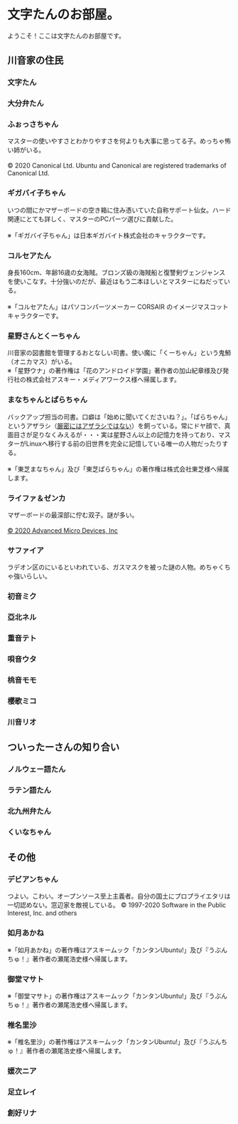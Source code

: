 # 文字たんのお部屋。
ようこそ！ここは文字たんのお部屋です。

## 川音家の住民

### 文字たん

### 大分弁たん

### ふぉっさちゃん
マスターの使いやすさとわかりやすさを何よりも大事に思ってる子。めっちゃ怖い姉がいる。\
\
© 2020 Canonical Ltd. Ubuntu and Canonical are registered trademarks of Canonical Ltd.

### ギガバイ子ちゃん
いつの間にかマザーボードの空き箱に住み憑いていた自称サポート仙女。ハード関連にとても詳しく、マスターのPCパーツ選びに貢献した。\
\
※「ギガバイ子ちゃん」は日本ギガバイト株式会社のキャラクターです。

### コルセアたん
身長160cm、年齢16歳の女海賊。ブロンズ級の海賊船と復讐剣ヴェンジャンスを使いこなす。十分強いのだが、最近はもう二本ほしいとマスターにねだっている。\
\
※「コルセアたん」はパソコンパーツメーカー CORSAIR のイメージマスコットキャラクターです。

### 星野さんとくーちゃん
川音家の図書館を管理するおとなしい司書。使い魔に「くーちゃん」という鬼魳（オニカマス）がいる。
\
※「星野ウナ」の著作権は「花のアンドロイド学園」著作者の加山紀章様及び発行社の株式会社アスキー・メディアワークス様へ帰属します。

### まなちゃんとぱらちゃん
バックアップ担当の司書。口癖は「始めに聞いてくださいね？」。「ぱらちゃん」というアザラシ（[厳密にはアザラシではない](https://dynabook.com/pc/catalog/software/toshiba/pala/v2/index_j.htm)）を飼っている。常にドヤ顔で、真面目さが足りなくみえるが・・・実は星野さん以上の記憶力を持っており、マスターがLinuxへ移行する前の旧世界を完全に記憶している唯一の人物だったりする。\
\
※「東芝まなちゃん」及び「東芝ぱらちゃん」の著作権は株式会社東芝様へ帰属します。

### ライファ＆ゼンカ
マザーボードの最深部に佇む双子。謎が多い。\
\
[© 2020 Advanced Micro Devices, Inc](https://www.amd.com/ja/corporate/copyright)

### サファイア
ラデオン区のにいるといわれている、ガスマスクを被った謎の人物。めちゃくちゃ強いらしい。

### 初音ミク

### 亞北ネル

### 重音テト

### 唄音ウタ

### 桃音モモ

### 櫻歌ミコ

### 川音リオ


## ついったーさんの知り合い

### ノルウェー語たん

### ラテン語たん

### 北九州弁たん

### くいなちゃん

## 


## その他

### デビアンちゃん
つよい。こわい。オープンソース至上主義者。自分の国土にプロプライエタリは一切認めない。窓辺家を敵視している。
© 1997-2020 Software in the Public Interest, Inc. and others

### 如月あかね

※「如月あかね」の著作権はアスキームック「カンタンUbuntu!」及び『うぶんちゅ！』著作者の瀬尾浩史様へ帰属します。

### 御堂マサト

※「御堂マサト」の著作権はアスキームック「カンタンUbuntu!」及び『うぶんちゅ！』著作者の瀬尾浩史様へ帰属します。

### 椎名里沙

※「椎名里沙」の著作権はアスキームック「カンタンUbuntu!」及び『うぶんちゅ！』著作者の瀬尾浩史様へ帰属します。

### 媛次ニア

### 足立レイ

### 創好リナ

